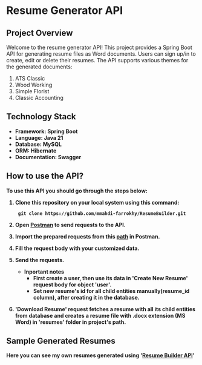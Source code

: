 # Resume Generator API
## Project Overview
Welcome to the resume generator API!
This project provides a Spring Boot API for generating resume files as Word documents. Users can sign up/in to create, edit or delete their resumes.
The API supports various themes for the generated documents:
  1. ATS Classic
  2. Wood Working
  3. Simple Florist
  4. Classic Accounting

## Technology Stack
* <strong>Framework<strong>: Spring Boot
* <strong>Language<strong>: Java 21
* <strong>Database<strong>: MySQL
* <strong>ORM<strong>: Hibernate
* <strong>Documentation<strong>: Swagger

## How to use the API?
To use this API you should go through the steps below:
1. Clone this repository on your local system using this command:

    ``` git clone https://github.com/mmahdi-farrokhy/ResumeBuilder.git```

2. Open [Postman](https://dl.pstmn.io/download/latest/win64) to send requests to the API.
3. Import the prepared requests from this [path](https://github.com/mmahdi-farrokhy/ResumeBuilder/blob/main/Postman%20Request%20Collection.json) in Postman.
4. Fill the request body with your customized data.
5. Send the requests.
    * Inportant notes
      * First create a user, then use its data in 'Create New Resume' request body for object 'user'.
      * Set new resume's id for all child entities manually(resume_id column), after creating it in the database.
6. 'Download Resume' request fetches a resume with all its child entities from database and creates a resume file with .docx extension (MS Word) in 'resumes' folder in project's path.

## Sample Generated Resumes
Here you can see my own resumes generated using '[Resume Builder API](https://github.com/mmahdi-farrokhy/ResumeBuilder)'
